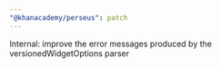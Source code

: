 ```yaml
---
"@khanacademy/perseus": patch
---
```


Internal: improve the error messages produced by the versionedWidgetOptions parser
